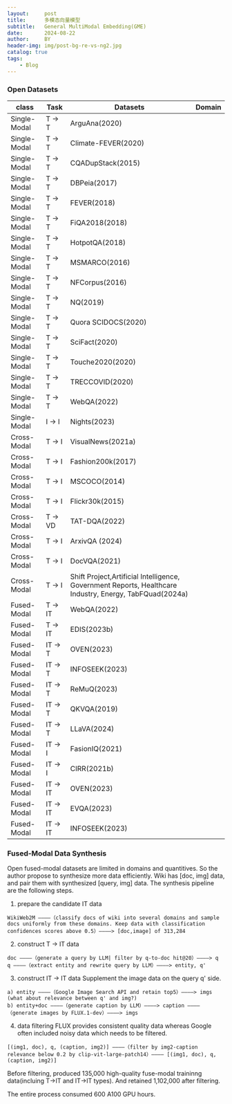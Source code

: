 ```yaml
---
layout:     post
title:      多模态向量模型
subtitle:   General MultiModal Embedding(GME)
date:       2024-08-22
author:     BY
header-img: img/post-bg-re-vs-ng2.jpg
catalog: true
tags:
    - Blog
---
```


### Open Datasets

| class | Task | Datasets| Domain |
| - | - | - | - |
| Single-Modal | T $\rightarrow$ T | ArguAna(2020) | |
| Single-Modal | T $\rightarrow$ T | Climate-FEVER(2020) | |
| Single-Modal | T $\rightarrow$ T | CQADupStack(2015) | |
| Single-Modal | T $\rightarrow$ T | DBPeia(2017) |
| Single-Modal | T $\rightarrow$ T | FEVER(2018) |
| Single-Modal | T $\rightarrow$ T | FiQA2018(2018) |
| Single-Modal | T $\rightarrow$ T | HotpotQA(2018) |
| Single-Modal | T $\rightarrow$ T | MSMARCO(2016) |
| Single-Modal | T $\rightarrow$ T | NFCorpus(2016) |
| Single-Modal | T $\rightarrow$ T | NQ(2019) |
| Single-Modal | T $\rightarrow$ T | Quora SCIDOCS(2020) |
| Single-Modal | T $\rightarrow$ T | SciFact(2020) |
| Single-Modal | T $\rightarrow$ T | Touche2020(2020) |
| Single-Modal | T $\rightarrow$ T | TRECCOVID(2020) |
| Single-Modal | T $\rightarrow$ T | WebQA(2022) |
| Single-Modal | I $\rightarrow$ I | Nights(2023) |
| Cross-Modal | T $\rightarrow$ I | VisualNews(2021a) |
| Cross-Modal | T $\rightarrow$ I | Fashion200k(2017) |
| Cross-Modal | T $\rightarrow$ I | MSCOCO(2014) |
| Cross-Modal | T $\rightarrow$ I | Flickr30k(2015) |
| Cross-Modal | T $\rightarrow$ VD | TAT-DQA(2022) |
| Cross-Modal | T $\rightarrow$ I | ArxivQA (2024) |
| Cross-Modal | T $\rightarrow$ I | DocVQA(2021) |
| Cross-Modal | T $\rightarrow$ I | Shift Project,Artificial Intelligence, Government Reports, Healthcare Industry, Energy, TabFQuad(2024a) |
| Fused-Modal | T $\rightarrow$ IT | WebQA(2022) |
| Fused-Modal | T $\rightarrow$ IT | EDIS(2023b) |
| Fused-Modal | IT $\rightarrow$ T | OVEN(2023) |
| Fused-Modal | IT $\rightarrow$ T | INFOSEEK(2023) |
| Fused-Modal | IT $\rightarrow$ T | ReMuQ(2023) |
| Fused-Modal | IT $\rightarrow$ T | QKVQA(2019) |
| Fused-Modal | IT $\rightarrow$ T | LLaVA(2024) |
| Fused-Modal | IT $\rightarrow$ I | FasionIQ(2021) |
| Fused-Modal | IT $\rightarrow$ I | CIRR(2021b) |
| Fused-Modal | IT $\rightarrow$ IT | OVEN(2023) |
| Fused-Modal | IT $\rightarrow$ IT | EVQA(2023) |
| Fused-Modal | IT $\rightarrow$ IT | INFOSEEK(2023) |



### Fused-Modal Data Synthesis
Open fused-modal datasets are limited in domains and quantitives. So the author propose to synthesize more data efficiently. Wiki has [doc, img] data, and pair them with synthesized [query, img] data. The synthesis pipeline are the following steps.
1. prepare the candidate IT data
```
WikiWeb2M ————（classify docs of wiki into several domains and sample docs uniformly from these domains. Keep data with classification confidences scores above 0.5）————> [doc,image] of 313,284
```
2. construct T $\rightarrow$ IT data
``` 
doc ————（generate a query by LLM| filter by q-to-doc hit@20）————> q
q ————（extract entity and rewrite query by LLM）————> entity, q'
```
3. construct IT $\rightarrow$ IT data
Supplement the image data on the query q' side.
```
a) entity ————（Google Image Search API and retain top5）————> imgs (what about relevance between q' and img?)
b) entity+doc ————（generate caption by LLM）————> caption ————（generate images by FLUX.1-dev）————> imgs
```
4. data filtering
FLUX provides consistent quality data whereas Google often included noisy data which needs to be filtered.
```
[(img1, doc), q, (caption, img2)] ————（filter by img2-caption relevance below 0.2 by clip-vit-large-patch14）———— [(img1, doc), q, (caption, img2)]
```
Before filtering, produced 135,000 high-quality fuse-modal traininng data(incluing T$\rightarrow$IT and IT$\rightarrow$IT types). And retained 1,102,000 after filtering.

The entire process consumed 600 A100 GPU hours.